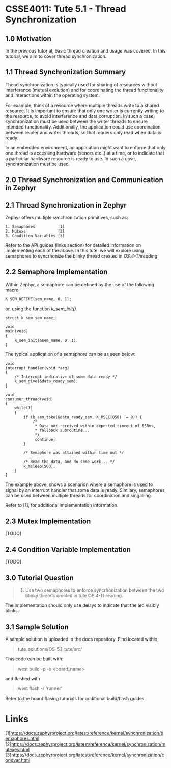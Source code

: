 # CSSE4011: Tute 5.1 - Thread Synchronization 

## **1.0 Motivation**

In the previous tutorial, basic thread creation and usage was covered. In this tutorial, we aim to cover thread synchronization.


## 1.1 Thread Synchronization Summary

Thead synchronization is typically used for sharing of resources without interference (mutual exclution) and for coordinating the thread functionality and interactions within the operating system. 

For example, think of a resource where multiple threads write to a shared resource. It is important to ensure that only one writer is currently writing to the resource, to avoid interference and data corruption. In such a case, synchronization must be used between the writer threads to ensure intended functionality. Additionally, the application could use coordination between reader and writer threads, so that readers only read when data is ready. 

In an embedded environment, an application might want to enforce that only one thread is accessing hardware (senors etc..) at a time, or to indicate that a particular hardware resource is ready to use. In such a case, synchronization must be used. 

## **2.0 Thread Synchronization and Communication in Zephyr**

## 2.1 Thread Synchronization in Zephyr

Zephyr offers multiple synchronization primitives, such as:

    1. Semaphores          [1]
    2. Mutexs              [2]
    3. Condition Variables [3]


Refer to the API guides (links section) for detailed information on implementing each of the above. In this tute, we will explore using semaphores to syncrhonize the blinky thread created in *OS.4-Threading*. 

## 2.2 Semaphore Implementation

Within Zephyr, a semaphore can be defined by the use of the following macro

```
K_SEM_DEFINE(sem_name, 0, 1);
```

or, using the function  *k_sem_init()*

```
struct k_sem sem_name;

void
main(void)
{
    k_sem_init(&sem_name, 0, 1);
}
```

The typical application of a semaphore can be as seen below:

```
void
interrupt_handler(void *arg)
{
    /* Interrupt indicative of some data ready */
    k_sem_give(&data_ready_sem);
}

void
consumer_thread(void)
{
    while(1)
    {
        if (k_sem_take(&data_ready_sem, K_MSEC(850) != 0)) {
            /* 
             * Data not received within expected timeout of 850ms, 
             * fallback subroutine...
             */
             continue;
        }

        /* Semaphore was attained within time out */

        /* Read the data, and do some work... */
        k_msleep(500);
    }
}
```
The example above, shows a scenarion where a semaphore is used to signal by an interrupt handler that some data is ready. Similary, semaphores can be used between multiple threads for coordination and singalling. 

Refer to [1], for additional implementation information. 

## 2.3 Mutex Implementation

[TODO]

## 2.4 Condition Variable Implementation

[TODO]

## **3.0 Tutorial Question**

> 1. Use two semaphores to enforce syncrhonization between the two blinky threads created in tute OS.4-Threading.

The implementation should only use delays to indicate that the led visibly blinks. 

## **3.1 Sample Solution**

A sample solution is uploaded in the docs repository. Find located within,

> tute_solutions/OS-5.1_tute/src/

This code can be built with:

> west build -p -b <board_name>

and flashed with

> west flash -r 'runner'

Refer to the board flasing tutorials for additional build/flash guides.

# Links

[1]https://docs.zephyrproject.org/latest/reference/kernel/synchronization/semaphores.html
[2]https://docs.zephyrproject.org/latest/reference/kernel/synchronization/mutexes.html
[3]https://docs.zephyrproject.org/latest/reference/kernel/synchronization/condvar.html
